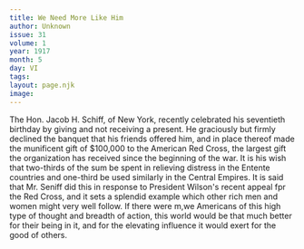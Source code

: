```yaml
---
title: We Need More Like Him
author: Unknown
issue: 31
volume: 1
year: 1917
month: 5
day: VI
tags:
layout: page.njk
image:
---
```

   The Hon. Jacob H. Schiff, of New York, recently celebrated his seventieth birthday by giving and not receiving a present. He graciously but firmly declined the banquet that his friends offered him, and in place thereof made the munificent gift of $100,000 to the American Red Cross, the largest gift the organization has received since the beginning of the war. It is his wish that two-thirds of the sum be spent in relieving distress in the Entente countries and one-third be used similarly in the Central Empires.   It is said that Mr. Seniff did this in response to President Wilson's recent appeal fpr the Red Cross, and it sets a splendid example which other rich men and women might very well follow.   If there were m,we Americans of this high type of thought and breadth of action, this world would be that much better for their being in it, and for the elevating influence it would exert for the good of others.   




